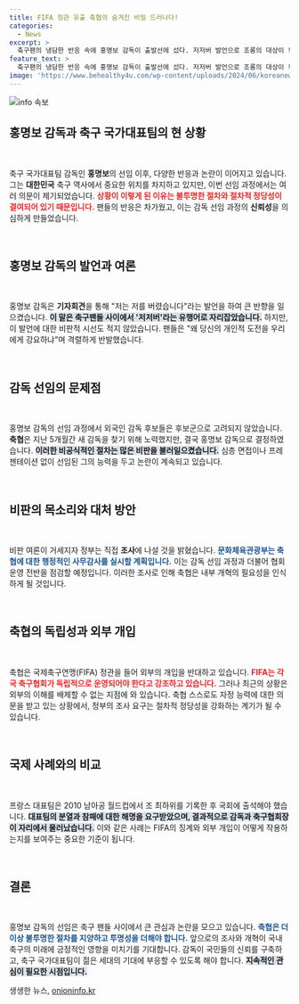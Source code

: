 ```yaml
---
title: FIFA 정관 유출 축협의 숨겨진 비밀 드러나다!
categories:
  - News
excerpt: >
  축구팬의 냉담한 반응 속에 홍명보 감독이 출발선에 섰다. 저저버 발언으로 조롱의 대상이 된 그가 국면 전환을 시도하지만, 불투명한 선임 과정과 과거 성적이 발목을 잡고 있다. 정치권의 조사가 쌀쌀한 바람을 예고한다.
feature_text: >
  축구팬의 냉담한 반응 속에 홍명보 감독이 출발선에 섰다. 저저버 발언으로 조롱의 대상이 된 그가 국면 전환을 시도하지만, 불투명한 선임 과정과 과거 성적이 발목을 잡고 있다. 정치권의 조사가 쌀쌀한 바람을 예고한다.
image: 'https://www.behealthy4u.com/wp-content/uploads/2024/06/koreanews.jpg'
---
```


<p><img src="https://www.behealthy4u.com/wp-content/uploads/2024/06/koreanews.jpg" alt="info 속보" /></p>

<h2 data-ke-size="size26">홍명보 감독과 축구 국가대표팀의 현 상황</h2>

<p data-ke-size="size16">&nbsp;</p>

<p>축구 국가대표팀 감독인 <b>홍명보</b>의 선임 이후, 다양한 반응과 논란이 이어지고 있습니다. 그는 <b>대한민국</b> 축구 역사에서 중요한 위치를 차지하고 있지만, 이번 선임 과정에서는 여러 의문이 제기되었습니다. <b><span style="color: #ee2323;">상황이 이렇게 된 이유는 불투명한 절차와 절차적 정당성이 결여되어 있기 때문입니다.</span></b> 팬들의 반응은 차가웠고, 이는 감독 선임 과정의 <b>신뢰성</b>을 의심하게 만들었습니다. </p>

<p data-ke-size="size16">&nbsp;</p>

<h2 data-ke-size="size26">홍명보 감독의 발언과 여론</h2>

<p data-ke-size="size16">&nbsp;</p>

<p>홍명보 감독은 <b>기자회견</b>을 통해 "저는 저를 버렸습니다"라는 발언을 하여 큰 반향을 일으켰습니다. <b><span style="background-color: #21538527;">이 말은 축구팬들 사이에서 '저저버'라는 유행어로 자리잡았습니다.</span></b> 하지만, 이 발언에 대한 비판적 시선도 적지 않았습니다. 팬들은 "왜 당신의 개인적 도전을 우리에게 강요하냐"며 격렬하게 반발했습니다. </p>

<p data-ke-size="size16">&nbsp;</p>

<h2 data-ke-size="size26">감독 선임의 문제점</h2>

<p data-ke-size="size16">&nbsp;</p>

<p>홍명보 감독의 선임 과정에서 외국인 감독 후보들은 후보군으로 고려되지 않았습니다. <b>축협</b>은 지난 5개월간 새 감독을 찾기 위해 노력했지만, 결국 홍명보 감독으로 결정하였습니다. <b><span style="background-color: #21538527;">이러한 비공식적인 절차는 많은 비판을 불러일으켰습니다.</span></b> 심층 면접이나 프레젠테이션 없이 선임된 그의 능력을 두고 논란이 계속되고 있습니다.</p>

<p data-ke-size="size16">&nbsp;</p>

<h2 data-ke-size="size26">비판의 목소리와 대처 방안</h2>

<p data-ke-size="size16">&nbsp;</p>

<p>비판 여론이 거세지자 정부는 직접 <b>조사</b>에 나설 것을 밝혔습니다. <b><span style="color: #1a5490;">문화체육관광부는 축협에 대한 행정적인 사무감사를 실시할 계획입니다.</span></b> 이는 감독 선임 과정과 더불어 협회 운영 전반을 점검할 예정입니다. 이러한 조사로 인해 축협은 내부 개혁의 필요성을 인식하게 될 것입니다. </p>

<p data-ke-size="size16">&nbsp;</p>

<h2 data-ke-size="size26">축협의 독립성과 외부 개입</h2>

<p data-ke-size="size16">&nbsp;</p>

<p>축협은 국제축구연맹(FIFA) 정관을 들어 외부의 개입을 반대하고 있습니다. <b><span style="color: #ee2323;">FIFA는 각국 축구협회가 독립적으로 운영되어야 한다고 강조하고 있습니다.</span></b> 그러나 최근의 상황은 외부의 이해를 배제할 수 없는 지점에 와 있습니다. 축협 스스로도 자정 능력에 대한 의문을 받고 있는 상황에서, 정부의 조사 요구는 절차적 정당성을 강화하는 계기가 될 수 있습니다.</p>

<p data-ke-size="size16">&nbsp;</p>

<h2 data-ke-size="size26">국제 사례와의 비교</h2>

<p data-ke-size="size16">&nbsp;</p>

<p>프랑스 대표팀은 2010 남아공 월드컵에서 조 최하위를 기록한 후 국회에 출석해야 했습니다. <b><span style="background-color: #21538527;">대표팀의 분열과 참패에 대한 해명을 요구받았으며, 결과적으로 감독과 축구협회장이 자리에서 물러났습니다.</span></b> 이와 같은 사례는 FIFA의 징계와 외부 개입이 어떻게 작용하는지를 보여주는 중요한 기준이 됩니다. </p>

<p data-ke-size="size16">&nbsp;</p>

<h2 data-ke-size="size26">결론</h2>

<p data-ke-size="size16">&nbsp;</p>

<p>홍명보 감독의 선임은 축구 팬들 사이에서 큰 관심과 논란을 모으고 있습니다. <b><span style="color: #1a5490;">축협은 더 이상 불투명한 절차를 지양하고 투명성을 더해야 합니다.</span></b> 앞으로의 조사와 개혁이 국내 축구의 미래에 긍정적인 영향을 미치기를 기대합니다. 감독이 국민들의 신뢰를 구축하고, 축구 국가대표팀이 젊은 세대의 기대에 부응할 수 있도록 해야 합니다. <b><span style="background-color: #21538527;">지속적인 관심이 필요한 시점입니다.</span></b></p>
생생한 뉴스, <a href="https://onioninfo.kr" rel="dofollow">onioninfo.kr</a>


